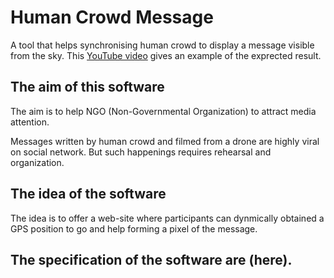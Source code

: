 # Human Crowd Message

A tool that helps synchronising human crowd to display a message visible from the sky.
This [YouTube video](https://youtu.be/b5hAUOMHUs4) gives an example of the exprected result.

## The aim of this software 

The aim is to help NGO (Non-Governmental Organization) to attract media attention.

Messages written by human crowd and filmed from a drone are highly viral on social network.
But such happenings requires rehearsal and organization.

## The idea of the software

The idea is to offer a web-site where participants can dynmically obtained a GPS position to go and help forming a pixel of the message.

## The specification of the software are (here).


